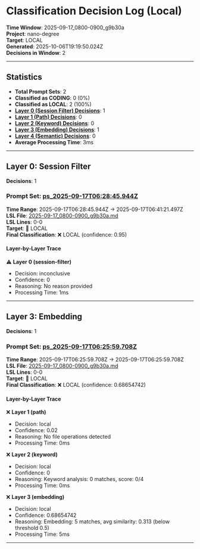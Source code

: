 # Classification Decision Log (Local)

**Time Window**: 2025-09-17_0800-0900_g9b30a<br>
**Project**: nano-degree<br>
**Target**: LOCAL<br>
**Generated**: 2025-10-06T19:19:50.024Z<br>
**Decisions in Window**: 2

---

## Statistics

- **Total Prompt Sets**: 2
- **Classified as CODING**: 0 (0%)
- **Classified as LOCAL**: 2 (100%)
- **[Layer 0 (Session Filter) Decisions](#layer-0-session-filter)**: 1
- **[Layer 1 (Path) Decisions](#layer-1-path)**: 0
- **[Layer 2 (Keyword) Decisions](#layer-2-keyword)**: 0
- **[Layer 3 (Embedding) Decisions](#layer-3-embedding)**: 1
- **[Layer 4 (Semantic) Decisions](#layer-4-semantic)**: 0
- **Average Processing Time**: 3ms

---

## Layer 0: Session Filter

**Decisions**: 1

### Prompt Set: [ps_2025-09-17T06:28:45.944Z](../../history/2025-09-17_0800-0900_g9b30a.md#ps_2025-09-17T06:28:45.944Z)

**Time Range**: 2025-09-17T06:28:45.944Z → 2025-09-17T06:41:21.497Z<br>
**LSL File**: [2025-09-17_0800-0900_g9b30a.md](../../history/2025-09-17_0800-0900_g9b30a.md#ps_2025-09-17T06:28:45.944Z)<br>
**LSL Lines**: 0-0<br>
**Target**: 📍 LOCAL<br>
**Final Classification**: ❌ LOCAL (confidence: 0.95)

#### Layer-by-Layer Trace

⚠️ **Layer 0 (session-filter)**
- Decision: inconclusive
- Confidence: 0
- Reasoning: No reason provided
- Processing Time: 1ms

---

## Layer 3: Embedding

**Decisions**: 1

### Prompt Set: [ps_2025-09-17T06:25:59.708Z](../../history/2025-09-17_0800-0900_g9b30a.md#ps_2025-09-17T06:25:59.708Z)

**Time Range**: 2025-09-17T06:25:59.708Z → 2025-09-17T06:25:59.708Z<br>
**LSL File**: [2025-09-17_0800-0900_g9b30a.md](../../history/2025-09-17_0800-0900_g9b30a.md#ps_2025-09-17T06:25:59.708Z)<br>
**LSL Lines**: 0-0<br>
**Target**: 📍 LOCAL<br>
**Final Classification**: ❌ LOCAL (confidence: 0.68654742)

#### Layer-by-Layer Trace

❌ **Layer 1 (path)**
- Decision: local
- Confidence: 0.02
- Reasoning: No file operations detected
- Processing Time: 0ms

❌ **Layer 2 (keyword)**
- Decision: local
- Confidence: 0
- Reasoning: Keyword analysis: 0 matches, score: 0/4
- Processing Time: 0ms

❌ **Layer 3 (embedding)**
- Decision: local
- Confidence: 0.68654742
- Reasoning: Embedding: 5 matches, avg similarity: 0.313 (below threshold 0.5)
- Processing Time: 5ms

---

